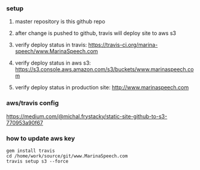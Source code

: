 

### setup

1) master repository is this github repo

2) after change is pushed to github, travis will deploy site to aws s3

3) verify deploy status in travis: https://travis-ci.org/marina-speech/www.MarinaSpeech.com

4) verify deploy status in aws s3: https://s3.console.aws.amazon.com/s3/buckets/www.marinaspeech.com

5) verify deploy status in production site: http://www.marinaspeech.com

### aws/travis config

https://medium.com/@michal.frystacky/static-site-github-to-s3-770953a90f67

### how to update aws key

```
gem install travis
cd /home/work/source/git/www.MarinaSpeech.com
travis setup s3 --force
```

